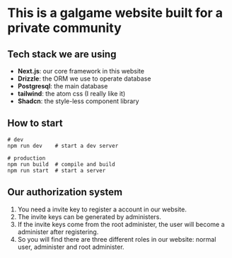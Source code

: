 # This is a galgame website built for a private community

## Tech stack we are using

- **Next.js**: our core framework in this website
- **Drizzle**: the ORM we use to operate database
- **Postgresql**: the main database
- **tailwind**: the atom css (I really like it)
- **Shadcn**: the style-less component library

## How to start

```shell
# dev
npm run dev    # start a dev server

# production
npm run build  # compile and build
npm run start  # start a server
```

## Our authorization system

1. You need a invite key to register a account in our website.
2. The invite keys can be generated by administers.
3. If the invite keys come from the root administer, the user will become a administer after registering.
4. So you will find there are three different roles in our website: normal user, administer and root administer.
